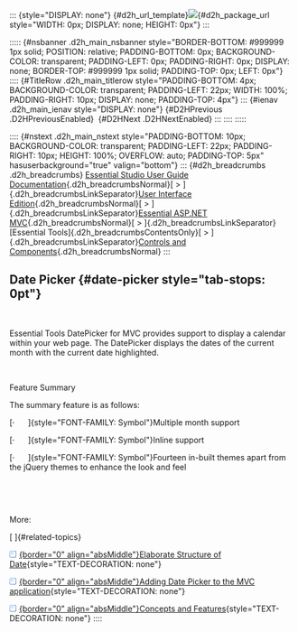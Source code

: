 ::: {style="DISPLAY: none"}
[](ms-xhelp:///?Id=d2h_url_template){#d2h_url_template}![](!package_url!){#d2h_package_url style="WIDTH: 0px; DISPLAY: none; HEIGHT: 0px"}
:::

::::: {#nsbanner .d2h_main_nsbanner style="BORDER-BOTTOM: #999999 1px solid; POSITION: relative; PADDING-BOTTOM: 0px; BACKGROUND-COLOR: transparent; PADDING-LEFT: 0px; PADDING-RIGHT: 0px; DISPLAY: none; BORDER-TOP: #999999 1px solid; PADDING-TOP: 0px; LEFT: 0px"}
:::: {#TitleRow .d2h_main_titlerow style="PADDING-BOTTOM: 4px; BACKGROUND-COLOR: transparent; PADDING-LEFT: 22px; WIDTH: 100%; PADDING-RIGHT: 10px; DISPLAY: none; PADDING-TOP: 4px"}
::: {#ienav .d2h_main_ienav style="DISPLAY: none"}
[](ms-xhelp:///?Id=5c092432-28fd-45c0-96c5-5edec286ca68){#D2HPrevious .D2HPreviousEnabled}  [](ms-xhelp:///?Id=7d293e5f-48ff-476c-84c4-5859a76a897e){#D2HNext .D2HNextEnabled}
:::
::::
:::::

:::: {#nstext .d2h_main_nstext style="PADDING-BOTTOM: 10px; BACKGROUND-COLOR: transparent; PADDING-LEFT: 22px; PADDING-RIGHT: 10px; HEIGHT: 100%; OVERFLOW: auto; PADDING-TOP: 5px" hasuserbackground="true" valign="bottom"}
::: {#d2h_breadcrumbs .d2h_breadcrumbs}
[Essential Studio User Guide Documentation](ms-xhelp:///?Id=12457748-09e3-4d74-a240-8e049cedf030){.d2h_breadcrumbsNormal}[ \> ]{.d2h_breadcrumbsLinkSeparator}[User Interface Edition](ms-xhelp:///?Id=c29296b7-531c-413b-a0ec-488ca1f7f669){.d2h_breadcrumbsNormal}[ \> ]{.d2h_breadcrumbsLinkSeparator}[Essential ASP.NET MVC](ms-xhelp:///?Id=4b14e7d1-65c4-4f67-b1aa-2c37709905a5){.d2h_breadcrumbsNormal}[ \> ]{.d2h_breadcrumbsLinkSeparator}[Essential Tools]{.d2h_breadcrumbsContentsOnly}[ \> ]{.d2h_breadcrumbsLinkSeparator}[Controls and Components](ms-xhelp:///?Id=f0af2fff-6f00-4ca4-85a6-54e41ac5dc96){.d2h_breadcrumbsNormal}
:::

## Date Picker {#date-picker style="tab-stops: 0pt"}

 

Essential Tools DatePicker for MVC provides support to display a calendar within your web page. The DatePicker displays the dates of the current month with the current date highlighted.

 

Feature Summary

The summary feature is as follows:

[·      ]{style="FONT-FAMILY: Symbol"}Multiple month support

[·      ]{style="FONT-FAMILY: Symbol"}Inline support

[·      ]{style="FONT-FAMILY: Symbol"}Fourteen in-built themes apart from the jQuery themes to enhance the look and feel

 

 

More:

[ ]{#related-topics}

[![](button.gif){border="0" align="absMiddle"}Elaborate Structure of Date](ms-xhelp:///?Id=7d293e5f-48ff-476c-84c4-5859a76a897e){style="TEXT-DECORATION: none"}

[![](button.gif){border="0" align="absMiddle"}Adding Date Picker to the MVC application](ms-xhelp:///?Id=a9d697f8-808c-4bf8-ac2a-7973b3054105){style="TEXT-DECORATION: none"}

[![](button.gif){border="0" align="absMiddle"}Concepts and Features](ms-xhelp:///?Id=2da0a9e6-641b-483d-8cff-3372b16ade2a){style="TEXT-DECORATION: none"}
::::
